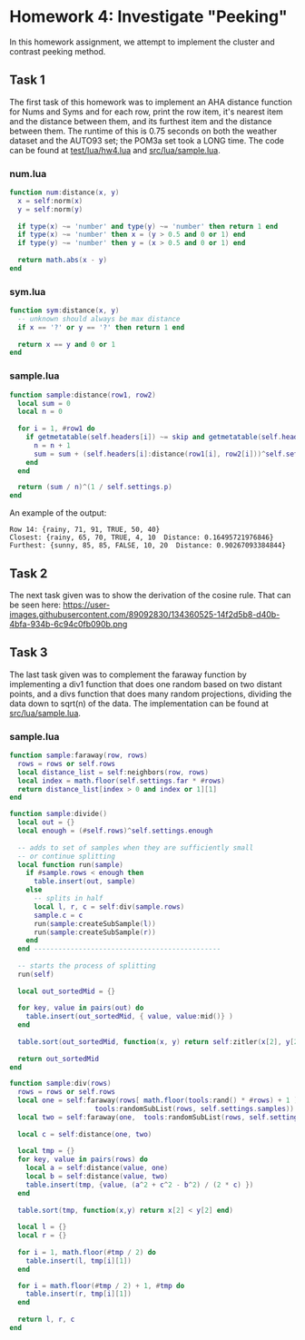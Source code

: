 # Homework 4: Investigate "Peeking"

In this homework assignment, we attempt to implement the cluster and contrast peeking method. 
## Task 1
The first task of this homework was to implement an AHA distance function for Nums and Syms and for each row, print the row item, it's nearest item and the distance between them, and its furthest item and the distance between them. The runtime of this is 0.75 seconds on both the weather dataset and the AUTO93 set; the POM3a set took a LONG time. The code can be found at [test/lua/hw4.lua](https://github.com/foleycolin00/SinlessCSA/blob/hw4-lua/test/lua/hw4.lua) and [src/lua/sample.lua](https://github.com/foleycolin00/SinlessCSA/blob/hw4-lua/src/lua/sample.lua). 

### num.lua
````lua
function num:distance(x, y)
  x = self:norm(x)
  y = self:norm(y)
  
  if type(x) ~= 'number' and type(y) ~= 'number' then return 1 end
  if type(x) ~= 'number' then x = (y > 0.5 and 0 or 1) end
  if type(y) ~= 'number' then y = (x > 0.5 and 0 or 1) end
  
  return math.abs(x - y)
end
````

### sym.lua
````lua
function sym:distance(x, y)
  -- unknown should always be max distance
  if x == '?' or y == '?' then return 1 end
  
  return x == y and 0 or 1
end
````

### sample.lua
````lua
function sample:distance(row1, row2)
  local sum = 0
  local n = 0
  
  for i = 1, #row1 do
    if getmetatable(self.headers[i]) ~= skip and getmetatable(self.headers[i]) ~= goal and getmetatable(self.headers[i]) ~= klass then
      n = n + 1
      sum = sum + (self.headers[i]:distance(row1[i], row2[i]))^self.settings.p
    end
  end

  return (sum / n)^(1 / self.settings.p)
end
````

An example of the output: 
```
Row 14: {rainy, 71, 91, TRUE, 50, 40}
Closest: {rainy, 65, 70, TRUE, 4, 10  Distance: 0.16495721976846}
Furthest: {sunny, 85, 85, FALSE, 10, 20  Distance: 0.90267093384844}
```
## Task 2
The next task given was to show the derivation of the cosine rule. That can be seen here: https://user-images.githubusercontent.com/89092830/134360525-14f2d5b8-d40b-4bfa-934b-6c94c0fb090b.png
<br>

## Task 3
The last task given was to complement the faraway function by implementing a div1 function that does one random based on two distant points, and a divs function that does many random projections, dividing the data down to sqrt(n) of the data. The implementation can be found at [src/lua/sample.lua](https://github.com/foleycolin00/SinlessCSA/blob/hw4-lua/src/lua/sample.lua).

### sample.lua 

````lua
function sample:faraway(row, rows)
  rows = rows or self.rows
  local distance_list = self:neighbors(row, rows)
  local index = math.floor(self.settings.far * #rows)
  return distance_list[index > 0 and index or 1][1]
end
````

````lua
function sample:divide()
  local out = {}
  local enough = (#self.rows)^self.settings.enough
  
  -- adds to set of samples when they are sufficiently small
  -- or continue splitting
  local function run(sample) 
    if #sample.rows < enough then
      table.insert(out, sample)
    else
      -- splits in half
      local l, r, c = self:div(sample.rows)
      sample.c = c
      run(sample:createSubSample(l))
      run(sample:createSubSample(r))
    end
  end ----------------------------------------------
  
  -- starts the process of splitting
  run(self)
  
  local out_sortedMid = {}
  
  for key, value in pairs(out) do
    table.insert(out_sortedMid, { value, value:mid()} )
  end
  
  table.sort(out_sortedMid, function(x, y) return self:zitler(x[2], y[2]) end)
  
  return out_sortedMid
end
````

````lua
function sample:div(rows)
  rows = rows or self.rows
  local one = self:faraway(rows[ math.floor(tools:rand() * #rows) + 1 ],
                     tools:randomSubList(rows, self.settings.samples))
  local two = self:faraway(one,  tools:randomSubList(rows, self.settings.samples))
  
  local c = self:distance(one, two)
  
  local tmp = {}
  for key, value in pairs(rows) do
    local a = self:distance(value, one)
    local b = self:distance(value, two)
    table.insert(tmp, {value, (a^2 + c^2 - b^2) / (2 * c) })
  end
  
  table.sort(tmp, function(x,y) return x[2] < y[2] end)
  
  local l = {}
  local r = {}
  
  for i = 1, math.floor(#tmp / 2) do
    table.insert(l, tmp[i][1])
  end

  for i = math.floor(#tmp / 2) + 1, #tmp do
    table.insert(r, tmp[i][1])
  end
  
  return l, r, c
end
````